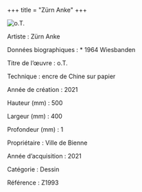 +++
title = "Zürn Anke"
+++

![o.T.](/images/z1993.jpg)

Artiste
: Zürn Anke

Données biographiques
: \* 1964 Wiesbanden

Titre de l’œuvre
: o.T.

Technique
: encre de Chine sur papier

Année de création
: 2021

Hauteur (mm)
: 500

Largeur (mm)
: 400

Profondeur (mm)
: 1

Propriétaire
: Ville de Bienne

Année d’acquisition
: 2021

Catégorie
: Dessin

Référence
: Z1993
